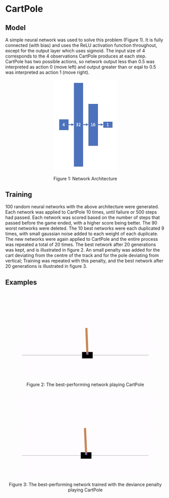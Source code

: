 # CartPole

## Model

A simple neural network was used to solve this problem (Figure 1). It is fully connected (with bias) 
and uses the ReLU activation function throughout, except for the output layer which uses sigmoid. 
The input size of 4 corresponds to the 4 observations CartPole produces at each step. 
CartPole has two possible actions, so network output less than 0.5 was interpreted as action 0 (move left) 
and output greater than or eqal to 0.5 was interpreted as action 1 (move right).

<p align="center">
  <img src="https://raw.githubusercontent.com/ConorLazarou/ai-gym/master/evolution/cart_pole/examples/network.png" width="200">
</p>
<p align="center">
  Figure 1: Network Architecture
</p>

## Training
100 random neural networks with the above architecture were generated. 
Each network was applied to CartPole 10 times, until failure or 500 steps had passed.
Each network was scored based on the number of steps that passed before the game ended, with a higher score being better.
The 90 worst networks were deleted.
The 10 best networks were each duplicated 9 times, with small gaussian noise added to each weight of each duplicate.
The new networks were again applied to CartPole and the entire process was repeated a total of 20 times.
The best network after 20 generations was kept, and is illustrated in figure 2.
An small penalty was added for the cart deviating from the centre of the track and for the pole deviating from vertical;
Training was repeated with this penalty, and the best network after 20 generations is illustrated in figure 3.

## Examples
<p align="center">
  <img src="https://raw.githubusercontent.com/ConorLazarou/ai-gym/master/evolution/cart_pole/examples/default.gif" width="400">
</p>
<p align="center">
  Figure 2: The best-performing network playing CartPole
</p>

<p align="center">
  <img src="https://raw.githubusercontent.com/ConorLazarou/ai-gym/master/evolution/cart_pole/examples/stability.gif" width="400">
</p>
<p align="center">
  Figure 3: The best-performing network trained with the deviance penalty playing CartPole
</p>
